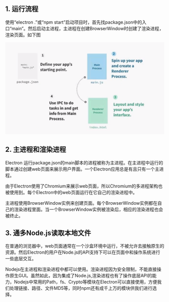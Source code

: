 ## 1. 运行流程
使用“electron .”或“npm start”启动项目时，首先找package.json中的入口“main”。然后启动主进程，主进程在创建BrowserWindow时创建了渲染进程，渲染页面。如下图

![](https://raw.githubusercontent.com/fray-hao/images/master/20190514140133.png)

## 2. 主进程和渲染进程
Electron 运行package.json的main脚本的进程被称为主进程。在主进程中运行的脚本通过创建web页面来展示用户界面。一个Electron应用总是有且只有一个主进程。

由于Electron使用了Chromium来展示web页面，所以Chromium的多进程架构也被使用到。每个Electron中的web页面运行在它自己的渲染进程中。

主进程使用BrowserWindow实例来创建页面。每个BrowserWindow实例都在自己的渲染进程里面。当一个BrowserWindow实例被渲染后，相应的渲染进程也会被终止。

## 3. 通多Node.js读取本地文件

在普通的浏览器中，web页面通常在一个沙盒环境中运行，不被允许去接触原生的资源。然后Electron的用户在Node.js的API支持下可以在页面中和操作系统进行一些底层交互。

Nodejs在主进程和渲染进程中都可以使用。渲染进程因为安全限制，不能直接操作原生GUI。虽然如此，因为集成了Node.js,渲染进程也有了操作底层API的能力，Nodejs中常用的Path，fs、Crypto等模块在Electron可以直接使用，方便我们处理链接、路径、文件MD5等，同时npm还有成千上万的模块供我们进行选择。
